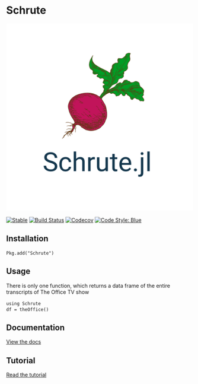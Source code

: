 # Schrute


![](/docs/schrute.png)

[![Stable](https://img.shields.io/badge/docs-stable-blue.svg)](https://bradlindblad.github.io/Schrute.jl)
[![Build Status](https://travis-ci.com/bradlindblad/Schrute.jl.svg?branch=master)](https://travis-ci.com/bradlindblad/Schrute.jl)
[![Codecov](https://codecov.io/gh/bradlindblad/Schrute.jl/branch/master/graph/badge.svg)](https://codecov.io/gh/bradlindblad/Schrute.jl)
[![Code Style: Blue](https://img.shields.io/badge/code%20style-blue-4495d1.svg)](https://github.com/invenia/BlueStyle)



## Installation
```
Pkg.add("Schrute")
```

## Usage
There is only one function, which returns a data frame of the entire transcripts of The Office TV show
```
using Schrute
df = theOffice()
```

## Documentation
[View the docs](https://bradlindblad.github.io/Schrute.jl/)

## Tutorial
[Read the tutorial](https://bradlindblad.github.io/Schrute.jl/tutorial.html)
